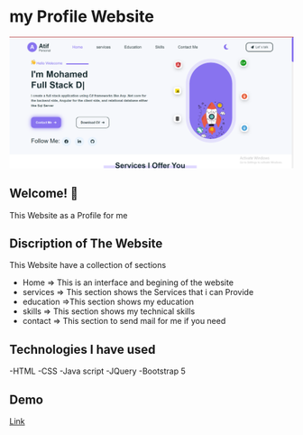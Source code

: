 # my Profile Website
![Design Preview](images/head.png)

## Welcome! 👋

This Website as a Profile for me

 
## Discription of The Website

This Website have a collection of sections 
  - Home     => This is an interface and begining of the website
  - services => This section shows the Services that i can Provide
  - education =>This section shows my education 
  - skills  => This section shows my technical skills 
  - contact => This section to send mail for me if you need

 

## Technologies I have used
-HTML
-CSS
-Java script
-JQuery
-Bootstrap 5

## Demo
[Link](https://mohamedkhamismoka.github.io/Profile/)
